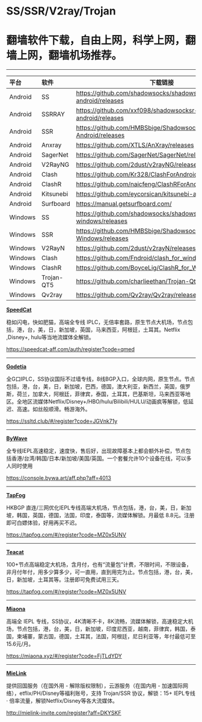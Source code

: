 # SS/SSR/V2ray/Trojan

# 翻墙软件下载，自由上网，科学上网，翻墙上网，翻墙机场推荐。

---


| 平台 | 软件 | 下载链接 |
| :-----  | :----      | ----                                                               |
| Android | SS         | https://github.com/shadowsocks/shadowsocks-android/releases        |
| Android | SSRRAY     | https://github.com/xxf098/shadowsocksr-v2ray-android/releases      |
| Android | SSR        | https://github.com/HMBSbige/ShadowsocksR-Android/releases          |
| Android | Anxray     | https://github.com/XTLS/AnXray/releases                            |
| Android | SagerNet   | https://github.com/SagerNet/SagerNet/releases                      |
| Android | V2RayNG    | https://github.com/2dust/v2rayNG/releases                          |
| Android | Clash      | https://github.com/Kr328/ClashForAndroid/releases                  |
| Android | ClashR     | https://github.com/naicfeng/ClashRForAndroid/releases              |
| Android | Kitsunebi  | https://github.com/eycorsican/kitsunebi-android/releases           |
| Android | Surfboard  | https://manual.getsurfboard.com/                                   |
| Windows | SS         | https://github.com/shadowsocks/shadowsocks-windows/releases        |
| Windows | SSR        | https://github.com/HMBSbige/ShadowsocksR-Windows/releases          |
| Windows | V2RayN     | https://github.com/2dust/v2rayN/releases                           |
| Windows | Clash      | https://github.com/Fndroid/clash_for_windows_pkg/releases          |
| Windows | ClashR     | https://github.com/BoyceLig/ClashR_for_Windows/releases            |
| Windows | Trojan-QT5 | https://github.com/charlieethan/Trojan-Qt5/releases                |
| Windows | Qv2ray     | https://github.com/Qv2ray/Qv2ray/releases                          |

<b>[SpeedCat](https://speedcat-aff.com/auth/register?code=qmed)</b>
<p>稳如闪电，快如肥猫，高端全专线 IPLC，无倍率套路，原生节点大机场，节点包括，港，台，美，日，新加坡，英国，马来西亚，阿根廷，土耳其。Netflix ,Disney+, hulu等当地流媒体全解锁。 </p>

https://speedcat-aff.com/auth/register?code=qmed

---

<b>[Godetia](https://ssltd.club/#/register?code=JGVnk71y)</b>
<p>全G口IPLC，SS协议国际不过墙专线，8线BGP入口，全球内网，原生节点。节点包括，港，台，美，日，新加坡，巴西，德国，澳大利亚，新西兰，英国，俄罗斯，荷兰，加拿大，阿根廷，菲律宾，泰国，土耳其，巴基斯坦，马来西亚等地区。全地区流媒体Netflix/Disney+/HBO/hulu/Bilibili/HULU/动画疯等解锁，低延迟、高速。如丝般顺滑。畅游海外。</p>

https://ssltd.club/#/register?code=JGVnk71y

---

<b>[ByWave](https://console.bywa.art/aff.php?aff=4013)</b>
<p>全专线IEPL高速稳定，速度快，售后好，出现故障基本上都会额外补偿，节点包括香港/台湾/韩国/日本/新加坡/美国/英国。一个套餐允许10个设备在线，可以多人同时使用</p>

https://console.bywa.art/aff.php?aff=4013

---

<b>[TapFog](https://tapfog.com/#/register?code=MZ0x5UNV)</b>
<p>HKBGP 直连/三网优化IEPL专线高端大机场，节点包括，港，台，美，日，新加坡，韩国，英国，德国，法国，印度，泰国等，流媒体解锁。月最低 8.8元。注册即可白嫖体验，好用再买不迟。</p>

https://tapfog.com/#/register?code=MZ0x5UNV

---

<b>[Teacat](https://tapfog.com/#/register?code=MZ0x5UNV)</b>
<p>100+节点高端稳定大机场，含月付，也有“流量包”计费，不限时间，不限设备，非月付年付，用多少算多少，可一直用，直到用完为止。节点包括，港，台，美，日，新加坡，土耳其等。注册即可免费试用三天。</p>

https://tapfog.com/#/register?code=MZ0x5UNV

---

<b>[Miaona](https://miaona.xyz/#/register?code=FjTLdYDY)</b>
<p>高端全 IEPL 专线，SS协议，4K清晰不卡，8K流畅，流媒体解锁，高速稳定大机场，节点包括，港，台，美，日，新加坡，印度尼西亚，越南，菲律宾，韩国，泰国，柬埔寨，蒙古国，德国，土耳其，法国，阿根廷，尼日利亚等，年付最低可至15.6元/月。</p>

https://miaona.xyz/#/register?code=FjTLdYDY

---

<b>[MieLink](http://mielink-invite.com/register?aff=DKYSKF)</b>
<p>提供回国服务（在国外用 - 解除版权限制），云游服务（在国内用 - 加速国际网络），etflix/PH/Disney等福利账号，支持 Trojan/SSR 协议，解锁：15+ IEPL专线 · 倍率流量，解锁Netflix/Disney等各大流媒体。</p>

http://mielink-invite.com/register?aff=DKYSKF


